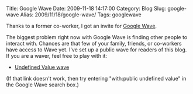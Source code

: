 Title: Google Wave
Date: 2009-11-18 14:17:00
Category: Blog
Slug: google-wave
Alias: 2009/11/18/google-wave/
Tags: googlewave


Thanks to a former co-worker, I got an invite for [Google Wave](http://wave.google.com/).

The biggest problem right now with Google Wave is finding other people to interact with. Chances are that few of your family, friends, or co-workers have access to Wave yet. I've set up a public wave for readers of this blog. If you are a waver, feel free to play with it:

- [Undefined Value wave](https://wave.google.com/wave/#restored:wave:googlewave.com!w%252Bl7GtSGxjA)

(If that link doesn't work, then try entering "with:public undefined value" in the Google Wave search box.)
